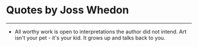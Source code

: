 # Quotes by Joss Whedon

---

- All worthy work is open to interpretations the author did not intend. Art isn't your pet - it's your kid. It grows up and talks back to you.
